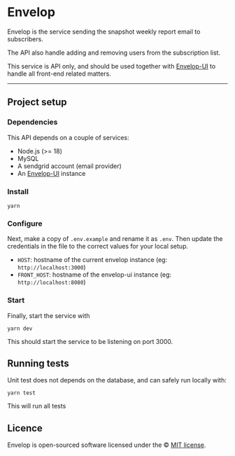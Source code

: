 # Envelop

Envelop is the service sending the snapshot weekly report email to subscribers.

The API also handle adding and removing users from the subscription list.

This service is API only, and should be used together with [Envelop-UI](https://github.com/snapshot-labs/envelop-ui) to handle all front-end related matters.

---

## Project setup

### Dependencies

This API depends on a couple of services:

- Node.js (>= 18)
- MySQL
- A sendgrid account (email provider)
- An [Envelop-UI](https://github.com/snapshot-labs/envelop-ui) instance

### Install

```
yarn
```

### Configure

Next, make a copy of `.env.example` and rename it as `.env`. Then update the credentials in the file to the correct values for your local setup.

- `HOST`: hostname of the current envelop instance (eg: `http://localhost:3000`)
- `FRONT_HOST`: hostname of the envelop-ui instance (eg: `http://localhost:8080`)

### Start

Finally, start the service with

```
yarn dev
```

This should start the service to be listening on port 3000.

## Running tests

Unit test does not depends on the database, and can safely run locally with:

```
yarn test
```

This will run all tests

## Licence

Envelop is open-sourced software licensed under the © [MIT license](LICENSE).

